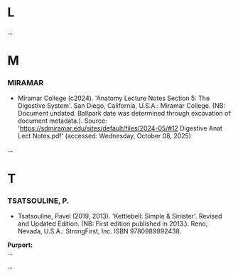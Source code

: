 

# L #

...

# M #

### MIRAMAR ###

* Miramar College (c2024). 'Anatomy Lecture Notes Section 5: The Digestive System'. San Diego, California, U.S.A.: Miramar College. (NB: Document undated. Ballpark date was determined through excavation of document metadata.). Source: 'https://sdmiramar.edu/sites/default/files/2024-05/#12 Digestive Anat Lect Notes.pdf' (accessed: Wednesday, October 08, 2025)

...

# T #

### TSATSOULINE, P. ###

* Tsatsouline, Pavel (2019, 2013). 'Kettlebell: Simple & Sinister'. Revised and Updated Edition. (NB: First edition published in 2013.). Reno, Nevada, U.S.A.: StrongFirst, Inc. ISBN 9780989892438.

**Purport:**<br>
...

...
